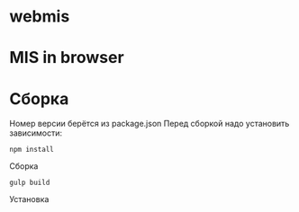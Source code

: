 webmis
======

MIS in browser
======

Сборка
======
Номер версии берётся из package.json
Перед сборкой надо установить зависимости:
```
npm install
```

Сборка
```
gulp build
```

Установка

